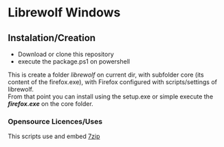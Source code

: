 # Librewolf Windows

## Instalation/Creation
 * Download or clone this repository
 * execute the package.ps1 on powershell  

 This is create a folder *librewolf* on current dir, with subfolder core (its content of the firefox.exe), with Firefox configured with scripts/settings of librewolf.  
 From that point you can install using the setup.exe or simple execute the ***firefox.exe*** on the core folder.

### Opensource Licences/Uses
This scripts use and embed [7zip](https://www.7-zip.org/)
